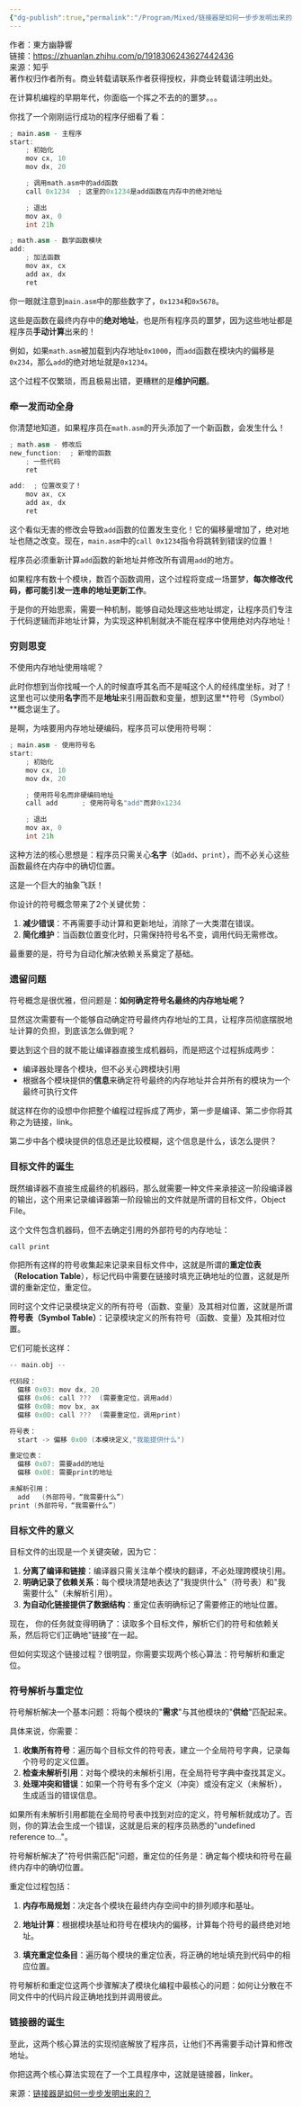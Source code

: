 ```yaml
---
{"dg-publish":true,"permalink":"/Program/Mixed/链接器是如何一步步发明出来的？/","noteIcon":"","created":"2025-06-19T00:34:22.301+08:00"}
---
```


作者：東方幽静響  
链接：https://zhuanlan.zhihu.com/p/1918306243627442436  
来源：知乎  
著作权归作者所有。商业转载请联系作者获得授权，非商业转载请注明出处。  
  

在计算机编程的早期年代，你面临一个挥之不去的的噩梦。。。

你找了一个刚刚运行成功的程序仔细看了看：

```c++
; main.asm - 主程序
start:
    ; 初始化
    mov cx, 10
    mov dx, 20

    ; 调用math.asm中的add函数
    call 0x1234  ; 这里的0x1234是add函数在内存中的绝对地址

    ; 退出
    mov ax, 0
    int 21h

; math.asm - 数学函数模块
add:
    ; 加法函数
    mov ax, cx
    add ax, dx
    ret
```

你一眼就注意到`main.asm`中的那些数字了，`0x1234`和`0x5678`。

这些是函数在最终内存中的**绝对地址**，也是所有程序员的噩梦，因为这些地址都是程序员**手动计算**出来的！

例如，如果`math.asm`被加载到内存地址`0x1000`，而`add`函数在模块内的偏移是`0x234`，那么`add`的绝对地址就是`0x1234`。

这个过程不仅繁琐，而且极易出错，更糟糕的是**维护问题**。

### **牵一发而动全身**

你清楚地知道，如果程序员在`math.asm`的开头添加了一个新函数，会发生什么！

```c++
; math.asm - 修改后
new_function:  ; 新增的函数
    ; 一些代码
    ret

add:  ; 位置改变了！
    mov ax, cx
    add ax, dx
    ret
```

这个看似无害的修改会导致`add`函数的位置发生变化！它的偏移量增加了，绝对地址也随之改变。现在，`main.asm`中的`call 0x1234`指令将跳转到错误的位置！

程序员必须重新计算`add`函数的新地址并修改所有调用`add`的地方。

如果程序有数十个模块，数百个函数调用，这个过程将变成一场噩梦，**每次修改代码，都可能引发一连串的地址更新工作**。

于是你的开始思索，需要一种机制，能够自动处理这些地址绑定，让程序员们专注于代码逻辑而非地址计算，为实现这种机制就决不能在程序中使用绝对内存地址！

### **穷则思变**

不使用内存地址使用啥呢？

此时你想到当你找喊一个人的时候直呼其名而不是喊这个人的经纬度坐标，对了！这里也可以使用**名字**而不是**地址**来引用函数和变量，想到这里**符号（Symbol）**概念诞生了。

是啊，为啥要用内存地址硬编码，程序员可以使用符号啊：

```c++
; main.asm - 使用符号名
start:
    ; 初始化
    mov cx, 10
    mov dx, 20

    ; 使用符号名而非硬编码地址
    call add      ; 使用符号名"add"而非0x1234

    ; 退出
    mov ax, 0
    int 21h
```

这种方法的核心思想是：程序员只需关心**名字**（如`add`、`print`），而不必关心这些函数最终在内存中的确切位置。

这是一个巨大的抽象飞跃！

你设计的符号概念带来了2个关键优势：

1. **减少错误**：不再需要手动计算和更新地址，消除了一大类潜在错误。
2. **简化维护**：当函数位置变化时，只需保持符号名不变，调用代码无需修改。

最重要的是，符号为自动化解决依赖关系奠定了基础。

### **遗留问题**

符号概念是很优雅，但问题是：**如何确定符号名最终的内存地址呢？**

显然这次需要有一个能够自动确定符号最终内存地址的工具，让程序员彻底摆脱地址计算的负担，到底该怎么做到呢？

要达到这个目的就不能让编译器直接生成机器码，而是把这个过程拆成两步：

- 编译器处理各个模块，但不必关心跨模块引用
- 根据各个模块提供的**信息**来确定符号最终的内存地址并合并所有的模块为一个最终可执行文件

就这样在你的设想中你把整个编程过程拆成了两步，第一步是编译、第二步你将其称之为链接，link。

第二步中各个模块提供的信息还是比较模糊，这个信息是什么，该怎么提供？

### **目标文件的诞生**

既然编译器不直接生成最终的机器码，那么就需要一种文件来承接这一阶段编译器的输出，这个用来记录编译器第一阶段输出的文件就是所谓的目标文件，Object File。

这个文件包含机器码，但不去确定引用的外部符号的内存地址：

```c++
call print
```

你把所有这样的符号收集起来记录来目标文件中，这就是所谓的**重定位表（Relocation Table**），标记代码中需要在链接时填充正确地址的位置，这就是所谓的重新定位，重定位。

同时这个文件记录模块定义的所有符号（函数、变量）及其相对位置，这就是所谓**符号表（Symbol Table）**：记录模块定义的所有符号（函数、变量）及其相对位置。

它们可能长这样：

```c++
-- main.obj --

代码段：
  偏移 0x03: mov dx, 20
  偏移 0x06: call ???  (需要重定位，调用add)
  偏移 0x0B: mov bx, ax
  偏移 0x0D: call ???  (需要重定位，调用print)

符号表：
  start -> 偏移 0x00 (本模块定义,"我能提供什么")

重定位表：
  偏移 0x07: 需要add的地址  
  偏移 0x0E: 需要print的地址

未解析引用：
  add   (外部符号，“我需要什么”)
print (外部符号，“我需要什么”)
```

### **目标文件的意义**

目标文件的出现是一个关键突破，因为它：

1.    **分离了编译和链接**：编译器只需关注单个模块的翻译，不必处理跨模块引用。  
2.    **明确记录了依赖关系**：每个模块清楚地表达了"我提供什么"（符号表）和"我需要什么"（未解析引用）。  
3.    **为自动化链接提供了数据结构**：重定位表明确标记了需要修正的地址位置。  
    

现在， 你的任务就变得明确了：读取多个目标文件，解析它们的符号和依赖关系，然后将它们正确地"链接"在一起。

但如何实现这个链接过程？很明显，你需要实现两个核心算法：符号解析和重定位。

### **符号解析与重定位**

符号解析解决一个基本问题：将每个模块的"**需求**"与其他模块的"**供给**"匹配起来。

具体来说，你需要：

1.    **收集所有符号**：遍历每个目标文件的符号表，建立一个全局符号字典，记录每个符号的定义位置。  
2.    **检查未解析引用**：对每个模块的未解析引用，在全局符号字典中查找其定义。  
3.    **处理冲突和错误**：如果一个符号有多个定义（冲突）或没有定义（未解析），生成适当的错误信息。  
    

如果所有未解析引用都能在全局符号表中找到对应的定义，符号解析就成功了。否则，你的算法会生成一个错误，这就是后来的程序员熟悉的"undefined reference to..."。

符号解析解决了"符号供需匹配"问题，重定位的任务是：确定每个模块和符号在最终内存中的确切位置。

重定位过程包括：

1.   
    **内存布局规划**：决定各个模块在最终内存空间中的排列顺序和基址。  
    
2.   
    **地址计算**：根据模块基址和符号在模块内的偏移，计算每个符号的最终绝对地址。  
    
3.   
    **填充重定位条目**：遍历每个模块的重定位表，将正确的地址填充到代码中的相应位置。  
    

符号解析和重定位这两个步骤解决了模块化编程中最核心的问题：如何让分散在不同文件中的代码片段正确地找到并调用彼此。

### **链接器的诞生**

至此，这两个核心算法的实现彻底解放了程序员，让他们不再需要手动计算和修改地址。

你把这两个核心算法实现在了一个工具程序中，这就是链接器，linker。

来源：[链接器是如何一步步发明出来的？](https://mp.weixin.qq.com/s/Ie99bZu3fAkS2ndVOflOAA)